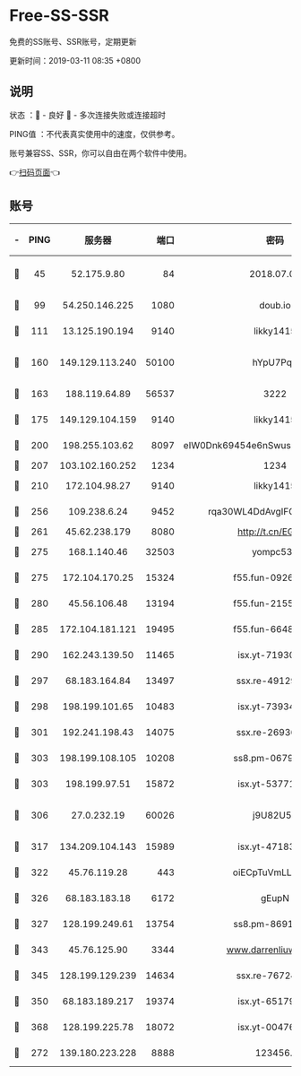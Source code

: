 # Free-SS-SSR

免费的SS账号、SSR账号，定期更新

更新时间：2019-03-11 08:35 +0800

## 说明

状态     ：🙂 - 良好 🙁 - 多次连接失败或连接超时

PING值   ：不代表真实使用中的速度，仅供参考。

账号兼容SS、SSR，你可以自由在两个软件中使用。

👉[扫码页面](https://liesauer.github.io/Free-SS-SSR/)👈

## 账号

|-|PING|服务器|端口|密码|加密方式|区域|
|:----:|:----:|:-----:|-----:|:----:|:----:|:----:|
|🙂|45|52.175.9.80|84|2018.07.07|chacha20-ietf-poly1305|HK|
|🙂|99|54.250.146.225|1080|doub.io|aes-256-cfb|JP|
|🙂|111|13.125.190.194|9140|likky1415|aes-256-cfb|KR|
|🙂|160|149.129.113.240|50100|hYpU7PqP|chacha20-ietf-poly1305|CN|
|🙂|163|188.119.64.89|56537|3222|aes-256-cfb|RU|
|🙂|175|149.129.104.159|9140|likky1415|aes-256-cfb|HK|
|🙂|200|198.255.103.62|8097|eIW0Dnk69454e6nSwuspv9DmS201tQ0D|aes-256-cfb|US|
|🙂|207|103.102.160.252|1234|1234|rc4-md5|JP|
|🙂|210|172.104.98.27|9140|likky1415|aes-256-cfb|JP|
|🙂|256|109.238.6.24|9452|rqa30WL4DdAvgIFG6Fs3znzTa|aes-256-cfb|FR|
|🙂|261|45.62.238.179|8080|http://t.cn/EGJIyrl|rc4-md5|CA|
|🙂|275|168.1.140.46|32503|yompc535|aes-256-cfb|AU|
|🙂|275|172.104.170.25|15324|f55.fun-09264228|aes-256-cfb|SG|
|🙂|280|45.56.106.48|13194|f55.fun-21559299|aes-256-cfb|US|
|🙂|285|172.104.181.121|19495|f55.fun-66483220|aes-256-cfb|SG|
|🙂|290|162.243.139.50|11465|isx.yt-71930658|aes-256-cfb|US|
|🙂|297|68.183.164.84|13497|ssx.re-49129842|aes-256-cfb|US|
|🙂|298|198.199.101.65|10483|isx.yt-73934395|aes-256-cfb|US|
|🙂|301|192.241.198.43|14075|ssx.re-26936480|aes-256-cfb|US|
|🙂|303|198.199.108.105|10208|ss8.pm-06792208|aes-256-cfb|US|
|🙂|303|198.199.97.51|15872|isx.yt-53771202|aes-256-cfb|US|
|🙂|306|27.0.232.19|60026|j9U82U53|xchacha20-ietf-poly1305|HK|
|🙂|317|134.209.104.143|15989|isx.yt-47183662|aes-256-cfb|SG|
|🙂|322|45.76.119.28|443|oiECpTuVmLLxk4Ts|aes-256-cfb|AU|
|🙂|326|68.183.183.18|6172|gEupN|aes-256-cfb|SG|
|🙂|327|128.199.249.61|13754|ss8.pm-86915171|aes-256-cfb|SG|
|🙂|343|45.76.125.90|3344|www.darrenliuwei.com|aes-256-cfb|AU|
|🙂|345|128.199.129.239|14634|ssx.re-76724350|aes-256-cfb|SG|
|🙂|350|68.183.189.217|19374|isx.yt-65179511|aes-256-cfb|SG|
|🙂|368|128.199.225.78|18072|isx.yt-00476269|aes-256-cfb|SG|
|🙂|272|139.180.223.228|8888|123456..|aes-256-cfb|JP|
